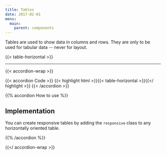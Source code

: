 ```yaml
---
title: Tables
date: 2017-02-01
menu:
  main:
    parent: components
---
```


Tables are used to show data in columns and rows. They are only to be used for tabular data -- never for layout. 

{{< table-horizontal >}}

---

{{< accordion-wrap >}}

{{< accordion Code >}}
  {{< highlight html >}}{{< table-horizontal >}}{{</ highlight >}}
{{< /accordion >}}

{{% accordion How to use %}}
## Implementation

You can create responsive tables by adding the `responsive` class to any horizontally oriented table.

{{% /accordion %}}

{{</ accordion-wrap >}}
